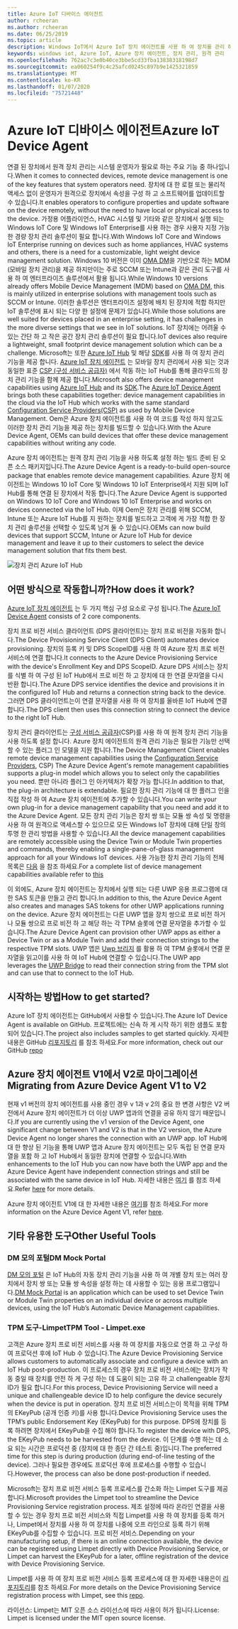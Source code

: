 ```yaml
---
title: Azure IoT 디바이스 에이전트
author: rcheeran
ms.author: rcheeran
ms.date: 06/25/2019
ms.topic: article
description: Windows IoT에서 Azure IoT 장치 에이전트를 사용 하 여 장치를 관리 하는 방법에 대해 알아봅니다.
keywords: windows iot, Azure IoT, Azure 장치 에이전트, 장치 관리, 원격 관리
ms.openlocfilehash: 762ac7c3e0b40ce3bbe5cd33fba13838318198d7
ms.sourcegitcommit: ea060254f9c4c25afcd0245c897b9e1425321859
ms.translationtype: MT
ms.contentlocale: ko-KR
ms.lasthandoff: 01/07/2020
ms.locfileid: "75721448"
---
```

# <a name="azure-iot-device-agent"></a><span data-ttu-id="2f7b0-104">Azure IoT 디바이스 에이전트</span><span class="sxs-lookup"><span data-stu-id="2f7b0-104">Azure IoT Device Agent</span></span>

<span data-ttu-id="2f7b0-105">연결 된 장치에서 원격 장치 관리는 시스템 운영자가 필요로 하는 주요 기능 중 하나입니다.</span><span class="sxs-lookup"><span data-stu-id="2f7b0-105">When it comes to connected devices, remote device management is one of the key features that system operators need.</span></span> <span data-ttu-id="2f7b0-106">장치에 대 한 로컬 또는 물리적 액세스 없이 운영자가 원격으로 장치에서 속성을 구성 하 고 소프트웨어를 업데이트할 수 있습니다.</span><span class="sxs-lookup"><span data-stu-id="2f7b0-106">It enables operators to configure properties and update software on the device remotely, without the need to have local or physical access to the device.</span></span> <span data-ttu-id="2f7b0-107">가정용 어플라이언스, HVAC 시스템 및 기타와 같은 장치에서 실행 되는 Windows IoT Core 및 Windows IoT Enterprise를 사용 하는 경우 사용자 지정 가능한 경량 장치 관리 솔루션이 필요 합니다.</span><span class="sxs-lookup"><span data-stu-id="2f7b0-107">With Windows IoT Core and Windows IoT Enterprise running on devices such as home appliances, HVAC systems and others, there is a need for a customizable, light weight device management solution.</span></span> <span data-ttu-id="2f7b0-108">Windows 10 버전은 이미 [OMA DM](https://en.wikipedia.org/wiki/OMA_Device_Management)을 기반으로 하는 MDM (모바일 장치 관리)을 제공 하지만이는 주로 SCCM 또는 Intune과 같은 관리 도구를 사용 하 여 엔터프라이즈 솔루션에서 활용 됩니다.</span><span class="sxs-lookup"><span data-stu-id="2f7b0-108">While Windows 10 versions already offers Mobile Device Management (MDM) based on [OMA DM](https://en.wikipedia.org/wiki/OMA_Device_Management), this is mainly utilized in enterprise solutions with management tools such as SCCM or Intune.</span></span> <span data-ttu-id="2f7b0-109">이러한 솔루션은 엔터프라이즈 설정에 배치 된 장치에 적합 하지만 IoT 솔루션에 표시 되는 다양 한 설정에 문제가 있습니다.</span><span class="sxs-lookup"><span data-stu-id="2f7b0-109">While those solutions are well suited for devices placed in an enterprise setting, it has challenges in the more diverse settings that we see in IoT solutions.</span></span> <span data-ttu-id="2f7b0-110">IoT 장치에는 어려울 수 있는 간단 하 고 작은 공간 장치 관리 솔루션이 필요 합니다.</span><span class="sxs-lookup"><span data-stu-id="2f7b0-110">IoT devices also require a lightweight, small footprint device management solution which can be a challenge.</span></span> <span data-ttu-id="2f7b0-111">Microsoft는 또한 [Azure IoT Hub](https://docs.microsoft.com/azure/iot-hub/iot-hub-device-management-overview) 및 해당 [SDK](https://docs.microsoft.com/azure/iot-hub/iot-hub-devguide-sdks)를 사용 하 여 장치 관리 기능을 제공 합니다. [Azure IoT 장치 에이전트](https://github.com/ms-iot/azure-client-tools/blob/master/docs/device-agent/device-agent.md) 는 모바일 장치 관리에서 사용 되는 것과 동일한 표준 [CSP (구성 서비스 공급자)](https://docs.microsoft.com/windows/client-management/mdm/configuration-service-provider-reference) 에서 작동 하는 IoT Hub를 통해 클라우드의 장치 관리 기능을 함께 제공 합니다.</span><span class="sxs-lookup"><span data-stu-id="2f7b0-111">Microsoft also offers device management capabilities using [Azure IoT Hub](https://docs.microsoft.com/azure/iot-hub/iot-hub-device-management-overview) and its [SDK](https://docs.microsoft.com/azure/iot-hub/iot-hub-devguide-sdks).The [Azure IoT Device Agent](https://github.com/ms-iot/azure-client-tools/blob/master/docs/device-agent/device-agent.md) brings both these capabilities together: device management capabilities in the cloud via the IoT Hub which works with the same standard [Configuration Service Providers(CSP)](https://docs.microsoft.com/windows/client-management/mdm/configuration-service-provider-reference) as used by Mobile Device Management.</span></span> <span data-ttu-id="2f7b0-112">Oem은 Azure 장치 에이전트를 사용 하 여 코드를 작성 하지 않고도 이러한 장치 관리 기능을 제공 하는 장치를 빌드할 수 있습니다.</span><span class="sxs-lookup"><span data-stu-id="2f7b0-112">With the Azure Device Agent, OEMs can build devices that offer these device management capabilities without writing any code.</span></span> 

<span data-ttu-id="2f7b0-113">Azure 장치 에이전트는 원격 장치 관리 기능을 사용 하도록 설정 하는 빌드 준비 된 오픈 소스 패키지입니다.</span><span class="sxs-lookup"><span data-stu-id="2f7b0-113">The Azure Device Agent is a ready-to-build open-source package that enables remote device management capabilities.</span></span> <span data-ttu-id="2f7b0-114">Azure 장치 에이전트는 Windows 10 IoT Core 및 Windows 10 IoT Enterprise에서 지원 되며 IoT Hub를 통해 연결 된 장치에서 작동 합니다.</span><span class="sxs-lookup"><span data-stu-id="2f7b0-114">The Azure Device Agent is supported on Windows 10 IoT Core and Windows 10 IoT Enterprise and works on devices connected via the IoT Hub.</span></span> <span data-ttu-id="2f7b0-115">이제 Oem은 장치 관리를 위해 SCCM, Intune 또는 Azure IoT Hub를 지 원하는 장치를 빌드하고 고객에 게 가장 적합 한 장치 관리 솔루션을 선택할 수 있도록 남겨 둘 수 있습니다.</span><span class="sxs-lookup"><span data-stu-id="2f7b0-115">OEMs can now build devices that support SCCM, Intune or Azure IoT Hub for device management and leave it up to their customers to select the device management solution that fits them best.</span></span>   

![장치 관리 Azure IoT Hub](../media/AzureIoTDM/azureDM.png)


## <a name="how-does-it-work"></a><span data-ttu-id="2f7b0-117">어떤 방식으로 작동합니까?</span><span class="sxs-lookup"><span data-stu-id="2f7b0-117">How does it work?</span></span>

<span data-ttu-id="2f7b0-118">[Azure IoT 장치 에이전트](https://aka.ms/iot-core-azure-dm-client) 는 두 가지 핵심 구성 요소로 구성 됩니다.</span><span class="sxs-lookup"><span data-stu-id="2f7b0-118">The [Azure IoT Device Agent](https://aka.ms/iot-core-azure-dm-client) consists of 2 core components.</span></span> 

<span data-ttu-id="2f7b0-119">장치 프로 비전 서비스 클라이언트 (DPS 클라이언트)는 장치 프로 비전을 자동화 합니다.</span><span class="sxs-lookup"><span data-stu-id="2f7b0-119">The Device Provisioning Service Client (DPS Client) automates device provisioning.</span></span> <span data-ttu-id="2f7b0-120">장치의 등록 키 및 DPS ScopeID를 사용 하 여 Azure 장치 프로 비전 서비스에 연결 합니다.</span><span class="sxs-lookup"><span data-stu-id="2f7b0-120">It connects to the Azure Device Provisioning Service with the device's Enrollment Key and DPS ScopeID.</span></span> <span data-ttu-id="2f7b0-121">Azure DPS 서비스는 장치를 식별 하 여 구성 된 IoT Hub에서 프로 비전 하 고 장치에 대 한 연결 문자열을 다시 반환 합니다.</span><span class="sxs-lookup"><span data-stu-id="2f7b0-121">The Azure DPS service identifies the device and provisions it in the configured IoT Hub and returns a connection string back to the device.</span></span> <span data-ttu-id="2f7b0-122">그러면 DPS 클라이언트는이 연결 문자열을 사용 하 여 장치를 올바른 IoT Hub에 연결 합니다.</span><span class="sxs-lookup"><span data-stu-id="2f7b0-122">The DPS client then uses this connection string to connect the device to the right IoT Hub.</span></span>  

<span data-ttu-id="2f7b0-123">장치 관리 클라이언트는 [구성 서비스 공급자](https://msdn.microsoft.com/windows/hardware/commercialize/customize/mdm/configuration-service-provider-reference)(CSP)를 사용 하 여 원격 장치 관리 기능을 사용 하도록 설정 합니다. Azure 장치 에이전트의 원격 관리 기능은 필요한 기능만 선택할 수 있는 플러그 인 모델을 지원 합니다.</span><span class="sxs-lookup"><span data-stu-id="2f7b0-123">The Device Management Client enables remote device management capabilities using the [Configuration Service Providers](https://msdn.microsoft.com/windows/hardware/commercialize/customize/mdm/configuration-service-provider-reference), CSP) The Azure Device Agent's remote management capabilities supports a plug-in model which allows you to select only the capabilities you need.</span></span> <span data-ttu-id="2f7b0-124">뿐만 아니라 플러그 인 아키텍처가 확장 가능 합니다.</span><span class="sxs-lookup"><span data-stu-id="2f7b0-124">In addition to that, the plug-in architecture is extendable.</span></span> <span data-ttu-id="2f7b0-125">필요한 장치 관리 기능에 대 한 플러그 인을 직접 작성 하 여 Azure 장치 에이전트에 추가할 수 있습니다.</span><span class="sxs-lookup"><span data-stu-id="2f7b0-125">You can write your own plug-in for a device management capability that you need and add it to the Azure Device Agent.</span></span> <span data-ttu-id="2f7b0-126">모든 장치 관리 기능은 장치 쌍 또는 모듈 쌍 속성 및 명령을 사용 하 여 원격으로 액세스할 수 있으므로 모든 Windows IoT 장치에 대해 단일 창의 투명 한 관리 방법을 사용할 수 있습니다.</span><span class="sxs-lookup"><span data-stu-id="2f7b0-126">All the device management capabilities are remotely accessible using the Device Twin or Module Twin properties and commands, thereby enabling a single-pane-of-glass management approach for all your Windows IoT devices.</span></span> <span data-ttu-id="2f7b0-127">사용 가능한 장치 관리 기능의 전체 목록은 [다음](https://github.com/ms-iot/azure-client-tools/blob/master/docs/device-agent/reference.md) 을 참조 하세요.</span><span class="sxs-lookup"><span data-stu-id="2f7b0-127">For a complete list of device management capabilities available refer to [this](https://github.com/ms-iot/azure-client-tools/blob/master/docs/device-agent/reference.md)</span></span>

<span data-ttu-id="2f7b0-128">이 외에도, Azure 장치 에이전트는 장치에서 실행 되는 다른 UWP 응용 프로그램에 대 한 SAS 토큰을 만들고 관리 합니다.</span><span class="sxs-lookup"><span data-stu-id="2f7b0-128">In addition to this, the Azure Device Agent also creates and manages SAS tokens for other UWP applications running on the device.</span></span> <span data-ttu-id="2f7b0-129">Azure 장치 에이전트는 다른 UWP 앱을 장치 쌍으로 프로 비전 하거나 모듈 쌍으로 프로 비전 하 고 해당 하는 각 TPM 슬롯에 연결 문자열을 추가할 수 있습니다.</span><span class="sxs-lookup"><span data-stu-id="2f7b0-129">The Azure Device Agent can provision other UWP apps as either a Device Twin or as a Module Twin and add their connection strings to the respective TPM slots.</span></span> <span data-ttu-id="2f7b0-130">UWP 앱은 [Uwp 브리지](https://github.com/ms-iot/azure-client-tools/blob/master/docs/device-agent/uwp-bridge.md) 를 활용 하 여 TPM 슬롯에서 연결 문자열을 읽고이를 사용 하 여 IoT Hub에 연결할 수 있습니다.</span><span class="sxs-lookup"><span data-stu-id="2f7b0-130">The UWP app leverages the [UWP Bridge](https://github.com/ms-iot/azure-client-tools/blob/master/docs/device-agent/uwp-bridge.md) to read their connection string from the TPM slot and can use that to connect to the IoT Hub.</span></span> 

## <a name="how-to-get-started"></a><span data-ttu-id="2f7b0-131">시작하는 방법</span><span class="sxs-lookup"><span data-stu-id="2f7b0-131">How to get started?</span></span>

<span data-ttu-id="2f7b0-132">Azure IoT 장치 에이전트는 GitHub에서 사용할 수 있습니다.</span><span class="sxs-lookup"><span data-stu-id="2f7b0-132">The Azure IoT Device Agent is available on GitHub.</span></span> <span data-ttu-id="2f7b0-133">프로젝트에는 신속 하 게 시작 하기 위한 샘플도 포함 되어 있습니다.</span><span class="sxs-lookup"><span data-stu-id="2f7b0-133">The project also includes samples to get started quickly.</span></span> <span data-ttu-id="2f7b0-134">자세한 내용은 GitHub [리포지토리](https://github.com/ms-iot/azure-client-tools/blob/master/docs/device-agent/device-agent.md) 를 참조 하세요.</span><span class="sxs-lookup"><span data-stu-id="2f7b0-134">For more information, check out our GitHub [repo](https://github.com/ms-iot/azure-client-tools/blob/master/docs/device-agent/device-agent.md)</span></span>

## <a name="migrating-from-azure-device-agent-v1-to-v2"></a><span data-ttu-id="2f7b0-135">Azure 장치 에이전트 V1에서 V2로 마이그레이션</span><span class="sxs-lookup"><span data-stu-id="2f7b0-135">Migrating from Azure Device Agent V1 to V2</span></span>
<span data-ttu-id="2f7b0-136">현재 v1 버전의 장치 에이전트를 사용 중인 경우 v 1과 v 2의 중요 한 변경 사항은 V2 버전에서 Azure 장치 에이전트가 더 이상 UWP 앱과의 연결을 공유 하지 않기 때문입니다.</span><span class="sxs-lookup"><span data-stu-id="2f7b0-136">If you are currently using the v1 version of the Device Agent, one significant change between V1 and V2 is that in the V2 version, the Azure Device Agent no longer shares the connection with an UWP app.</span></span> <span data-ttu-id="2f7b0-137">IoT Hub에 대 한 향상 된 기능을 통해 UWP 앱과 Azure 장치 에이전트는 모두 독립 된 연결 문자열을 포함 하 고 IoT Hub에서 동일한 장치에 연결할 수 있습니다.</span><span class="sxs-lookup"><span data-stu-id="2f7b0-137">With enhancements to the IoT Hub you can now have both the UWP app and the Azure Device Agent have independent connection strings and still be associated with the same device in IoT Hub.</span></span> <span data-ttu-id="2f7b0-138">자세한 내용은 [여기](https://github.com/ms-iot/azure-client-tools/blob/master/docs/device-agent/migration-from-old-client.md) 를 참조 하세요.</span><span class="sxs-lookup"><span data-stu-id="2f7b0-138">Refer [here](https://github.com/ms-iot/azure-client-tools/blob/master/docs/device-agent/migration-from-old-client.md) for more details.</span></span>

<span data-ttu-id="2f7b0-139">Azure 장치 에이전트 V1에 대 한 자세한 내용은 [여기](https://docs.microsoft.com/windows/iot-core/manage-your-device/azureiotdm)를 참조 하세요.</span><span class="sxs-lookup"><span data-stu-id="2f7b0-139">For more information on the Azure Device Agent V1, refer [here](https://docs.microsoft.com/windows/iot-core/manage-your-device/azureiotdm).</span></span>

## <a name="other-useful-tools"></a><span data-ttu-id="2f7b0-140">기타 유용한 도구</span><span class="sxs-lookup"><span data-stu-id="2f7b0-140">Other Useful Tools</span></span> 
### <a name="dm-mock-portal"></a><span data-ttu-id="2f7b0-141">DM 모의 포털</span><span class="sxs-lookup"><span data-stu-id="2f7b0-141">DM Mock Portal</span></span>
<span data-ttu-id="2f7b0-142">[DM 모의 포털](https://github.com/ms-iot/azure-client-tools/blob/master/docs/dm-mock-portal/dm-mock-portal.md) 은 IoT Hub의 자동 장치 관리 기능을 사용 하 여 개별 장치 또는 여러 장치에서 장치 쌍 또는 모듈 쌍 속성을 설정 하는 데 사용할 수 있는 응용 프로그램입니다.</span><span class="sxs-lookup"><span data-stu-id="2f7b0-142">[DM Mock Portal](https://github.com/ms-iot/azure-client-tools/blob/master/docs/dm-mock-portal/dm-mock-portal.md) is an application which can be used to set Device Twin or Module Twin properties on an individual device or across multiple devices, using the IoT Hub’s Automatic Device Management capabilities.</span></span> 

### <a name="tpm-tool---limpetexe"></a><span data-ttu-id="2f7b0-143">TPM 도구-Limpet</span><span class="sxs-lookup"><span data-stu-id="2f7b0-143">TPM Tool - Limpet.exe</span></span>
<span data-ttu-id="2f7b0-144">고객은 Azure 장치 프로 비전 서비스를 사용 하 여 장치를 자동으로 연결 하 고 구성 하 여 프로덕션 후에 IoT Hub 수 있습니다.</span><span class="sxs-lookup"><span data-stu-id="2f7b0-144">The Azure Device Provisioning Service allows customers to automatically associate and configure a device with an IoT Hub post-production.</span></span> <span data-ttu-id="2f7b0-145">이 프로세스의 경우 장치 프로 비전 서비스에는 장치가 작동 중일 때 장치를 안전 하 게 구성 하는 데 도움이 되는 고유 하 고 challengeable 장치 ID가 필요 합니다.</span><span class="sxs-lookup"><span data-stu-id="2f7b0-145">For this process, Device Provisioning Service will need a unique and challengeable device ID to help configure the device securely when the device is put in operation.</span></span> <span data-ttu-id="2f7b0-146">장치 프로 비전 서비스는이 목적을 위해 TPM의 EKeyPub (공개 인증 키)를 사용 합니다.</span><span class="sxs-lookup"><span data-stu-id="2f7b0-146">Device Provisioning Service uses the TPM’s public Endorsement Key (EKeyPub) for this purpose.</span></span> <span data-ttu-id="2f7b0-147">DPS에 장치를 등록 하려면 장치에서 EKeyPub을 수집 해야 합니다.</span><span class="sxs-lookup"><span data-stu-id="2f7b0-147">To register the device with DPS, the EKeyPub needs to be harvested from the device.</span></span> <span data-ttu-id="2f7b0-148">이 단계를 수행 하는 데 소요 되는 시간은 프로덕션 중 (장치에 대 한 종단 간 테스트 중)입니다.</span><span class="sxs-lookup"><span data-stu-id="2f7b0-148">The preferred time for this step is during production (during end-of-line testing of the device).</span></span> <span data-ttu-id="2f7b0-149">그러나 필요한 경우에도 프로덕션 후에 프로세스를 수행할 수 있습니다.</span><span class="sxs-lookup"><span data-stu-id="2f7b0-149">However, the process can also be done post-production if needed.</span></span>  

<span data-ttu-id="2f7b0-150">Microsoft는 장치 프로 비전 서비스 등록 프로세스를 간소화 하는 Limpet 도구를 제공 합니다.</span><span class="sxs-lookup"><span data-stu-id="2f7b0-150">Microsoft provides the Limpet tool to streamline the Device Provisioning Service registration process.</span></span> <span data-ttu-id="2f7b0-151">제조 설정에 따라 온라인 연결을 사용할 수 있는 경우 장치 프로 비전 서비스와 직접 Limpet를 사용 하 여 장치를 등록 하거나, Limpet에서 장치를 사용 하 여 장치를 나중에 오프 라인으로 등록 하기 위해 EKeyPub를 수집할 수 있습니다. 프로 비전 서비스.</span><span class="sxs-lookup"><span data-stu-id="2f7b0-151">Depending on your manufacturing setup, if there is an online connection available, the device can be registered using Limpet directly with Device Provisioning Service, or Limpet can harvest the EKeyPub for a later, offline registration of the device with Device Provisioning Service.</span></span>

<span data-ttu-id="2f7b0-152">Limpet를 사용 하 여 장치 프로 비전 서비스 등록 프로세스에 대 한 자세한 내용은이 [리포지토리](https://github.com/ms-iot/azure-client-tools/blob/master/docs/limpet/limpet.md)를 참조 하세요.</span><span class="sxs-lookup"><span data-stu-id="2f7b0-152">For more details on the Device Provisioning Service registration process with Limpet, see this [repo](https://github.com/ms-iot/azure-client-tools/blob/master/docs/limpet/limpet.md).</span></span>

<span data-ttu-id="2f7b0-153">라이선스: Limpet는 MIT 오픈 소스 라이선스에 따라 사용이 허가 됩니다.</span><span class="sxs-lookup"><span data-stu-id="2f7b0-153">License: Limpet is licensed under the MIT open source license.</span></span> 
